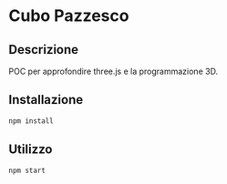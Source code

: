 # Cubo Pazzesco

## Descrizione

POC per approfondire three.js e la programmazione 3D.

## Installazione

```bash
npm install
```

## Utilizzo

```bash
npm start
```


